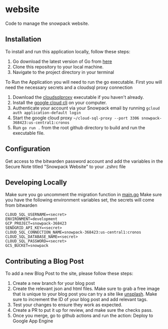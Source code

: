 # website
Code to manage the snowpack website.

## Installation

To install and run this application locally, follow these steps:

1. Go download the latest version of Go from [here](https://golang.org/dl/)
2. Clone this repository to your local machine.
3. Navigate to the project directory in your terminal

To Run the Application you will need to run the go executable. First you will need the necessary secrets and a cloudsql proxy connection
1. Download the [cloudsqlproxy](https://cloud.google.com/sql/docs/mysql/connect-instance-auth-proxy) executable if you haven't already.
2. Install the [google cloud cli](https://cloud.google.com/sdk/docs/install) on your computer.
3. Authenticate your account via your Snowpack email by running `gcloud auth application-default login`
4. Start the google cloud proxy `~/cloud-sql-proxy --port 3306 snowpack-368423:us-central1:cronos`
5. Run `go run .` from the root github directory to build and run the executable file.

## Configuration

Get access to the bitwarden password account and add the variables in the Secure Note titled "Snowpack Website" to your .zshrc file

## Developing Locally

Make sure you go uncomment the migration function in [main.go](https://github.com/snowpackdata/website/blob/269448c814c605d980a061d0746bf5ff85237089/main.go#L44-L45)
Make sure you have the following environment variables set, the secrets will come from bitwarden
```
CLOUD_SQL_USERNAME=<secret>
ENVIRONMENT=development
GCP_PROJECT=snowpack-368423
SENDGRID_API_KEY=<secret>
CLOUD_SQL_CONNECTION_NAME=snowpack-368423:us-central1:cronos
CLOUD_SQL_DATABASE_NAME=<secret>
CLOUD_SQL_PASSWORD=<secret>
GCS_BUCKET=snowpack
```
## Contributing a Blog Post

To add a new Blog Post to the site, please follow these steps:

1. Create a new branch for your blog post
2. Create the relevant json and html files. Make sure to grab a free image that is unique to your blog post you can try a site like [unsplash](unsplash.com). Make sure to increment the ID of your blog post and add relevant tags.
3. Test your changes to ensure they work as expected.
4. Create a PR to put it up for review, and make sure the checks pass.
6. Once you merge, go to github actions and run the action: Deploy to Google App Engine

